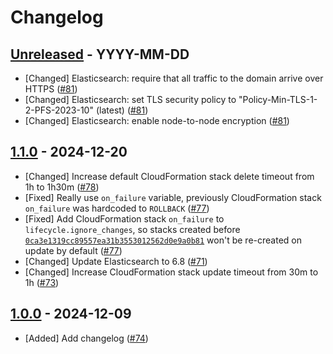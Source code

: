 # Changelog

<!-- template:
## [Unreleased] - YYYY-MM-DD

Optional release notice.

- [Verb] Change description ([#<PR-number>](https://github.com/quiltdata/iac/pull/<PR-number>))
-->

## [Unreleased] - YYYY-MM-DD

- [Changed] Elasticsearch: require that all traffic to the domain arrive over HTTPS ([#81](https://github.com/quiltdata/iac/pull/81))
- [Changed] Elasticsearch: set TLS security policy to "Policy-Min-TLS-1-2-PFS-2023-10" (latest) ([#81](https://github.com/quiltdata/iac/pull/81))
- [Changed] Elasticsearch: enable node-to-node encryption ([#81](https://github.com/quiltdata/iac/pull/81))

## [1.1.0] - 2024-12-20

- [Changed] Increase default CloudFormation stack delete timeout from 1h to 1h30m ([#78](https://github.com/quiltdata/iac/pull/78))
- [Fixed] Really use `on_failure` variable, previously CloudFormation stack `on_failure` was hardcoded to `ROLLBACK` ([#77](https://github.com/quiltdata/iac/pull/77))
- [Fixed] Add CloudFormation stack `on_failure` to `lifecycle.ignore_changes`, so stacks created before [`0ca3e1319cc89557ea31b3553012562d0e9a0b81`](https://github.com/quiltdata/iac/commit/0ca3e1319cc89557ea31b3553012562d0e9a0b81) won't be re-created on update by default ([#77](https://github.com/quiltdata/iac/pull/77))
- [Changed] Update Elasticsearch to 6.8 ([#71](https://github.com/quiltdata/iac/pull/71))
- [Changed] Increase CloudFormation stack update timeout from 30m to 1h ([#73](https://github.com/quiltdata/iac/pull/73))

## [1.0.0] - 2024-12-09

- [Added] Add changelog ([#74](https://github.com/quiltdata/iac/pull/74))

[Unreleased]: https://github.com/quiltdata/iac/compare/1.1.0...HEAD
[1.1.0]: https://github.com/quiltdata/iac/releases/tag/1.1.0
[1.0.0]: https://github.com/quiltdata/iac/releases/tag/1.0.0
